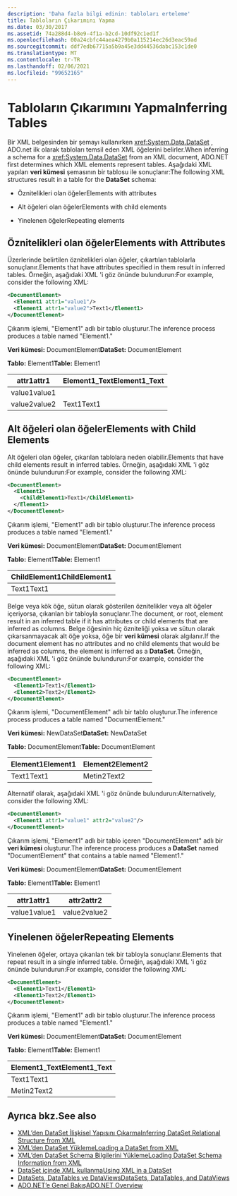 ```yaml
---
description: 'Daha fazla bilgi edinin: tabloları erteleme'
title: Tabloların Çıkarımını Yapma
ms.date: 03/30/2017
ms.assetid: 74a288d4-b8e9-4f1a-b2cd-10df92c1ed1f
ms.openlocfilehash: 00a24cbfc44aea4279b0a115214ec26d3eac59ad
ms.sourcegitcommit: ddf7edb67715a5b9a45e3dd44536dabc153c1de0
ms.translationtype: MT
ms.contentlocale: tr-TR
ms.lasthandoff: 02/06/2021
ms.locfileid: "99652165"
---
```

# <a name="inferring-tables"></a><span data-ttu-id="e4e6d-103">Tabloların Çıkarımını Yapma</span><span class="sxs-lookup"><span data-stu-id="e4e6d-103">Inferring Tables</span></span>

<span data-ttu-id="e4e6d-104">Bir XML belgesinden bir şemayı kullanırken <xref:System.Data.DataSet> , ADO.net ilk olarak tabloları temsil eden XML öğelerini belirler.</span><span class="sxs-lookup"><span data-stu-id="e4e6d-104">When inferring a schema for a <xref:System.Data.DataSet> from an XML document, ADO.NET first determines which XML elements represent tables.</span></span> <span data-ttu-id="e4e6d-105">Aşağıdaki XML yapıları **veri kümesi** şemasının bir tablosu ile sonuçlanır:</span><span class="sxs-lookup"><span data-stu-id="e4e6d-105">The following XML structures result in a table for the **DataSet** schema:</span></span>  
  
- <span data-ttu-id="e4e6d-106">Öznitelikleri olan öğeler</span><span class="sxs-lookup"><span data-stu-id="e4e6d-106">Elements with attributes</span></span>  
  
- <span data-ttu-id="e4e6d-107">Alt öğeleri olan öğeler</span><span class="sxs-lookup"><span data-stu-id="e4e6d-107">Elements with child elements</span></span>  
  
- <span data-ttu-id="e4e6d-108">Yinelenen öğeler</span><span class="sxs-lookup"><span data-stu-id="e4e6d-108">Repeating elements</span></span>  
  
## <a name="elements-with-attributes"></a><span data-ttu-id="e4e6d-109">Öznitelikleri olan öğeler</span><span class="sxs-lookup"><span data-stu-id="e4e6d-109">Elements with Attributes</span></span>  

 <span data-ttu-id="e4e6d-110">Üzerlerinde belirtilen öznitelikleri olan öğeler, çıkartılan tablolarla sonuçlanır.</span><span class="sxs-lookup"><span data-stu-id="e4e6d-110">Elements that have attributes specified in them result in inferred tables.</span></span> <span data-ttu-id="e4e6d-111">Örneğin, aşağıdaki XML 'i göz önünde bulundurun:</span><span class="sxs-lookup"><span data-stu-id="e4e6d-111">For example, consider the following XML:</span></span>  
  
```xml  
<DocumentElement>  
  <Element1 attr1="value1"/>  
  <Element1 attr1="value2">Text1</Element1>  
</DocumentElement>  
```  
  
 <span data-ttu-id="e4e6d-112">Çıkarım işlemi, "Element1" adlı bir tablo oluşturur.</span><span class="sxs-lookup"><span data-stu-id="e4e6d-112">The inference process produces a table named "Element1."</span></span>  
  
 <span data-ttu-id="e4e6d-113">**Veri kümesi:** DocumentElement</span><span class="sxs-lookup"><span data-stu-id="e4e6d-113">**DataSet:** DocumentElement</span></span>  
  
 <span data-ttu-id="e4e6d-114">**Tablo:** Element1</span><span class="sxs-lookup"><span data-stu-id="e4e6d-114">**Table:** Element1</span></span>  
  
|<span data-ttu-id="e4e6d-115">attr1</span><span class="sxs-lookup"><span data-stu-id="e4e6d-115">attr1</span></span>|<span data-ttu-id="e4e6d-116">Element1_Text</span><span class="sxs-lookup"><span data-stu-id="e4e6d-116">Element1_Text</span></span>|  
|-----------|--------------------|  
|<span data-ttu-id="e4e6d-117">value1</span><span class="sxs-lookup"><span data-stu-id="e4e6d-117">value1</span></span>||  
|<span data-ttu-id="e4e6d-118">value2</span><span class="sxs-lookup"><span data-stu-id="e4e6d-118">value2</span></span>|<span data-ttu-id="e4e6d-119">Text1</span><span class="sxs-lookup"><span data-stu-id="e4e6d-119">Text1</span></span>|  
  
## <a name="elements-with-child-elements"></a><span data-ttu-id="e4e6d-120">Alt öğeleri olan öğeler</span><span class="sxs-lookup"><span data-stu-id="e4e6d-120">Elements with Child Elements</span></span>  

 <span data-ttu-id="e4e6d-121">Alt öğeleri olan öğeler, çıkarılan tablolara neden olabilir.</span><span class="sxs-lookup"><span data-stu-id="e4e6d-121">Elements that have child elements result in inferred tables.</span></span> <span data-ttu-id="e4e6d-122">Örneğin, aşağıdaki XML 'i göz önünde bulundurun:</span><span class="sxs-lookup"><span data-stu-id="e4e6d-122">For example, consider the following XML:</span></span>  
  
```xml  
<DocumentElement>  
  <Element1>  
    <ChildElement1>Text1</ChildElement1>  
  </Element1>  
</DocumentElement>  
```  
  
 <span data-ttu-id="e4e6d-123">Çıkarım işlemi, "Element1" adlı bir tablo oluşturur.</span><span class="sxs-lookup"><span data-stu-id="e4e6d-123">The inference process produces a table named "Element1."</span></span>  
  
 <span data-ttu-id="e4e6d-124">**Veri kümesi:** DocumentElement</span><span class="sxs-lookup"><span data-stu-id="e4e6d-124">**DataSet:** DocumentElement</span></span>  
  
 <span data-ttu-id="e4e6d-125">**Tablo:** Element1</span><span class="sxs-lookup"><span data-stu-id="e4e6d-125">**Table:** Element1</span></span>  
  
|<span data-ttu-id="e4e6d-126">ChildElement1</span><span class="sxs-lookup"><span data-stu-id="e4e6d-126">ChildElement1</span></span>|  
|-------------------|  
|<span data-ttu-id="e4e6d-127">Text1</span><span class="sxs-lookup"><span data-stu-id="e4e6d-127">Text1</span></span>|  
  
 <span data-ttu-id="e4e6d-128">Belge veya kök öğe, sütun olarak gösterilen öznitelikler veya alt öğeler içeriyorsa, çıkarılan bir tabloyla sonuçlanır.</span><span class="sxs-lookup"><span data-stu-id="e4e6d-128">The document, or root, element result in an inferred table if it has attributes or child elements that are inferred as columns.</span></span> <span data-ttu-id="e4e6d-129">Belge öğesinin hiç özniteliği yoksa ve sütun olarak çıkarsanmayacak alt öğe yoksa, öğe bir **veri kümesi** olarak algılanır.</span><span class="sxs-lookup"><span data-stu-id="e4e6d-129">If the document element has no attributes and no child elements that would be inferred as columns, the element is inferred as a **DataSet**.</span></span> <span data-ttu-id="e4e6d-130">Örneğin, aşağıdaki XML 'i göz önünde bulundurun:</span><span class="sxs-lookup"><span data-stu-id="e4e6d-130">For example, consider the following XML:</span></span>  
  
```xml  
<DocumentElement>  
  <Element1>Text1</Element1>  
  <Element2>Text2</Element2>  
</DocumentElement>  
```  
  
 <span data-ttu-id="e4e6d-131">Çıkarım işlemi, "DocumentElement" adlı bir tablo oluşturur.</span><span class="sxs-lookup"><span data-stu-id="e4e6d-131">The inference process produces a table named "DocumentElement."</span></span>  
  
 <span data-ttu-id="e4e6d-132">**Veri kümesi:** NewDataSet</span><span class="sxs-lookup"><span data-stu-id="e4e6d-132">**DataSet:** NewDataSet</span></span>  
  
 <span data-ttu-id="e4e6d-133">**Tablo:** DocumentElement</span><span class="sxs-lookup"><span data-stu-id="e4e6d-133">**Table:** DocumentElement</span></span>  
  
|<span data-ttu-id="e4e6d-134">Element1</span><span class="sxs-lookup"><span data-stu-id="e4e6d-134">Element1</span></span>|<span data-ttu-id="e4e6d-135">Element2</span><span class="sxs-lookup"><span data-stu-id="e4e6d-135">Element2</span></span>|  
|--------------|--------------|  
|<span data-ttu-id="e4e6d-136">Text1</span><span class="sxs-lookup"><span data-stu-id="e4e6d-136">Text1</span></span>|<span data-ttu-id="e4e6d-137">Metin2</span><span class="sxs-lookup"><span data-stu-id="e4e6d-137">Text2</span></span>|  
  
 <span data-ttu-id="e4e6d-138">Alternatif olarak, aşağıdaki XML 'i göz önünde bulundurun:</span><span class="sxs-lookup"><span data-stu-id="e4e6d-138">Alternatively, consider the following XML:</span></span>  
  
```xml  
<DocumentElement>  
  <Element1 attr1="value1" attr2="value2"/>  
</DocumentElement>  
```  
  
 <span data-ttu-id="e4e6d-139">Çıkarım işlemi, "Element1" adlı bir tablo içeren "DocumentElement" adlı bir **veri kümesi** oluşturur.</span><span class="sxs-lookup"><span data-stu-id="e4e6d-139">The inference process produces a **DataSet** named "DocumentElement" that contains a table named "Element1."</span></span>  
  
 <span data-ttu-id="e4e6d-140">**Veri kümesi:** DocumentElement</span><span class="sxs-lookup"><span data-stu-id="e4e6d-140">**DataSet:** DocumentElement</span></span>  
  
 <span data-ttu-id="e4e6d-141">**Tablo:** Element1</span><span class="sxs-lookup"><span data-stu-id="e4e6d-141">**Table:** Element1</span></span>  
  
|<span data-ttu-id="e4e6d-142">attr1</span><span class="sxs-lookup"><span data-stu-id="e4e6d-142">attr1</span></span>|<span data-ttu-id="e4e6d-143">attr2</span><span class="sxs-lookup"><span data-stu-id="e4e6d-143">attr2</span></span>|  
|-----------|-----------|  
|<span data-ttu-id="e4e6d-144">value1</span><span class="sxs-lookup"><span data-stu-id="e4e6d-144">value1</span></span>|<span data-ttu-id="e4e6d-145">value2</span><span class="sxs-lookup"><span data-stu-id="e4e6d-145">value2</span></span>|  
  
## <a name="repeating-elements"></a><span data-ttu-id="e4e6d-146">Yinelenen öğeler</span><span class="sxs-lookup"><span data-stu-id="e4e6d-146">Repeating Elements</span></span>  

 <span data-ttu-id="e4e6d-147">Yinelenen öğeler, ortaya çıkarılan tek bir tabloyla sonuçlanır.</span><span class="sxs-lookup"><span data-stu-id="e4e6d-147">Elements that repeat result in a single inferred table.</span></span> <span data-ttu-id="e4e6d-148">Örneğin, aşağıdaki XML 'i göz önünde bulundurun:</span><span class="sxs-lookup"><span data-stu-id="e4e6d-148">For example, consider the following XML:</span></span>  
  
```xml  
<DocumentElement>  
  <Element1>Text1</Element1>  
  <Element1>Text2</Element1>  
</DocumentElement>  
```  
  
 <span data-ttu-id="e4e6d-149">Çıkarım işlemi, "Element1" adlı bir tablo oluşturur.</span><span class="sxs-lookup"><span data-stu-id="e4e6d-149">The inference process produces a table named "Element1."</span></span>  
  
 <span data-ttu-id="e4e6d-150">**Veri kümesi:** DocumentElement</span><span class="sxs-lookup"><span data-stu-id="e4e6d-150">**DataSet:** DocumentElement</span></span>  
  
 <span data-ttu-id="e4e6d-151">**Tablo:** Element1</span><span class="sxs-lookup"><span data-stu-id="e4e6d-151">**Table:** Element1</span></span>  
  
|<span data-ttu-id="e4e6d-152">Element1_Text</span><span class="sxs-lookup"><span data-stu-id="e4e6d-152">Element1_Text</span></span>|  
|--------------------|  
|<span data-ttu-id="e4e6d-153">Text1</span><span class="sxs-lookup"><span data-stu-id="e4e6d-153">Text1</span></span>|  
|<span data-ttu-id="e4e6d-154">Metin2</span><span class="sxs-lookup"><span data-stu-id="e4e6d-154">Text2</span></span>|  
  
## <a name="see-also"></a><span data-ttu-id="e4e6d-155">Ayrıca bkz.</span><span class="sxs-lookup"><span data-stu-id="e4e6d-155">See also</span></span>

- [<span data-ttu-id="e4e6d-156">XML’den DataSet İlişkisel Yapısını Çıkarma</span><span class="sxs-lookup"><span data-stu-id="e4e6d-156">Inferring DataSet Relational Structure from XML</span></span>](inferring-dataset-relational-structure-from-xml.md)
- [<span data-ttu-id="e4e6d-157">XML’den DataSet Yükleme</span><span class="sxs-lookup"><span data-stu-id="e4e6d-157">Loading a DataSet from XML</span></span>](loading-a-dataset-from-xml.md)
- [<span data-ttu-id="e4e6d-158">XML’den DataSet Schema Bilgilerini Yükleme</span><span class="sxs-lookup"><span data-stu-id="e4e6d-158">Loading DataSet Schema Information from XML</span></span>](loading-dataset-schema-information-from-xml.md)
- [<span data-ttu-id="e4e6d-159">DataSet içinde XML kullanma</span><span class="sxs-lookup"><span data-stu-id="e4e6d-159">Using XML in a DataSet</span></span>](using-xml-in-a-dataset.md)
- [<span data-ttu-id="e4e6d-160">DataSets, DataTables ve DataViews</span><span class="sxs-lookup"><span data-stu-id="e4e6d-160">DataSets, DataTables, and DataViews</span></span>](index.md)
- [<span data-ttu-id="e4e6d-161">ADO.NET’e Genel Bakış</span><span class="sxs-lookup"><span data-stu-id="e4e6d-161">ADO.NET Overview</span></span>](../ado-net-overview.md)
